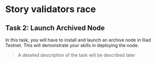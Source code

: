 # Story validators race

## Task 2: Launch Archived Node

In this task, you will have to install and launch an archive node in Iliad Testnet. This will demonstrate your skills in deploying the node.

> A detailed description of the task will be described later